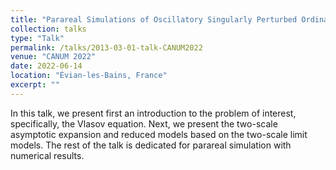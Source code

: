 ```yaml
---
title: "Parareal Simulations of Oscillatory Singularly Perturbed Ordinary Differential Equations"
collection: talks
type: "Talk"
permalink: /talks/2013-03-01-talk-CANUM2022
venue: "CANUM 2022"
date: 2022-06-14
location: "Évian-les-Bains, France"
excerpt: ""
---
```


In this talk, we present first an introduction to the problem of interest, specifically, the Vlasov equation. Next, we present the two-scale asymptotic expansion and reduced models based on the two-scale limit models. The rest of the talk is dedicated for parareal simulation with numerical results.